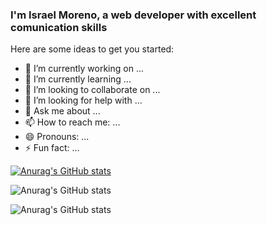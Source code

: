 ### I'm Israel Moreno, a web developer with excellent comunication skills


Here are some ideas to get you started:

- 🔭 I’m currently working on ...
- 🌱 I’m currently learning ...
- 👯 I’m looking to collaborate on ...
- 🤔 I’m looking for help with ...
- 💬 Ask me about ...
- 📫 How to reach me: ...
- 😄 Pronouns: ...
- ⚡ Fun fact: ...

[![Anurag's GitHub stats](https://github-readme-stats.vercel.app/api?username=dev-israel-moreno)](https://github.com/dev-israel-moreno/github-readme-stats)

![Anurag's GitHub stats](https://github-readme-stats.vercel.app/api?username=dev-israel-moreno&show_icons=true)

![Anurag's GitHub stats](https://github-readme-stats.vercel.app/api?username=anuraghazra&show_icons=true&theme=onedark)
